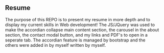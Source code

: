 ## Resume

The purpose of this REPO is to present my resume in more depth and to display my current skills in Web development!
The JS/JQuery was used to make the accordian collapse main content section, the carousel in the about section, the contact modal button, and my links and PDF's to open in a seperate tab. The accordian feature is managed by bootstrap and the others were added in by myself written by myself.


